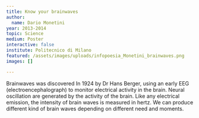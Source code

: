 ```yaml
---
title: Know your brainwaves
author:
  name: Dario Monetini
year: 2013-2014
topic: Science
medium: Poster
interactive: false
institute: Politecnico di Milano
featured: /assets/images/uploads/infopoesia_Monetini_brainwaves.png
images: []

---
```

Brainwaves was discovered In 1924 by Dr Hans Berger, using an early EEG (electroencephalograph) to monitor electrical activity in the brain. Neural oscillation are generated by the activity of the brain. Like any electrical emission, the intensity of brain waves is measured in hertz. We can produce different kind of brain waves depending on different need and moments.
